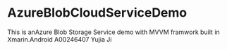 # AzureBlobCloudServiceDemo
 This is anAzure Blob Storage Service demo with MVVM framwork built in Xmarin.Android
A00246407 Yujia Ji
